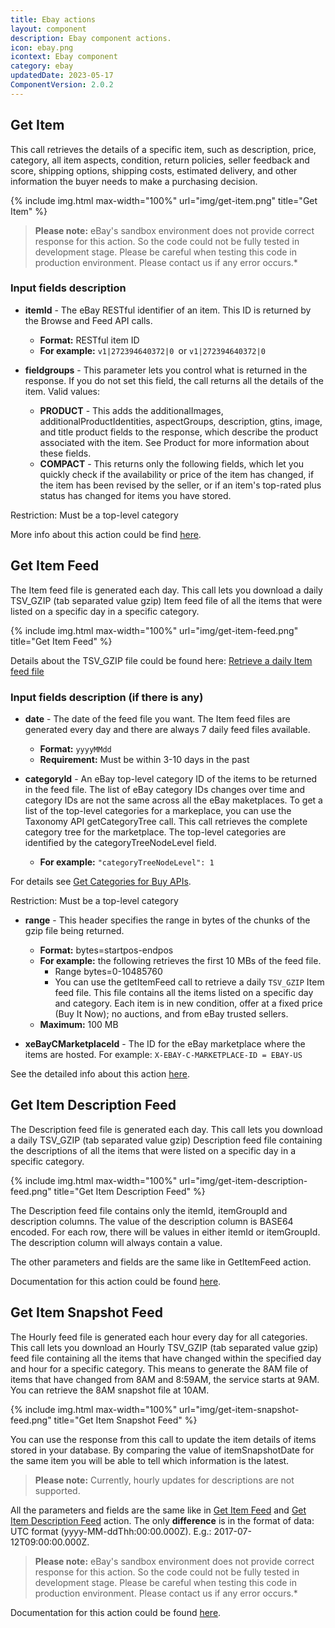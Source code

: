```yaml
---
title: Ebay actions
layout: component
description: Ebay component actions.
icon: ebay.png
icontext: Ebay component
category: ebay
updatedDate: 2023-05-17
ComponentVersion: 2.0.2
---
```


## Get Item

This call retrieves the details of a specific item, such as description, price, category, all item aspects, condition, return policies, seller feedback and score, shipping options, shipping costs, estimated delivery, and other information the buyer needs to make a purchasing decision.

{% include img.html max-width="100%" url="img/get-item.png" title="Get Item" %}

>**Please note:** eBay's sandbox environment does not provide correct response for this action. So the code could not be fully tested in development stage. Please be careful when testing this code in production environment. Please contact us if any error occurs.*

### Input fields description

* **itemId** - The eBay RESTful identifier of an item. This ID is returned by the Browse and Feed API calls.
  * **Format:** RESTful item ID
  * **For example:** `v1|272394640372|0 `or `v1|272394640372|0`

* **fieldgroups** - This parameter lets you control what is returned in the response. If you do not set this field, the call returns all the details of the item. Valid values:

  * **PRODUCT** - This adds the additionalImages, additionalProductIdentities, aspectGroups, description, gtins, image, and title product fields to the response, which describe the product associated with the item. See Product for more information about these fields.
  * **COMPACT** - This returns only the following fields, which let you quickly check if the availability or price of the item has changed, if the item has been revised by the seller, or if an item's top-rated plus status has changed for items you have stored.

Restriction: Must be a top-level category

More info about this action could be find [here](https://developer.ebay.com/api-docs/buy/browse/resources/item/methods/getItem).

## Get Item Feed

The Item feed file is generated each day. This call lets you download a daily TSV_GZIP (tab separated value gzip) Item feed file of all the items that were listed on a specific day in a specific category.

{% include img.html max-width="100%" url="img/get-item-feed.png" title="Get Item Feed" %}

Details about the TSV_GZIP file could be found here: [Retrieve a daily Item feed file](https://developer.ebay.com/api-docs/buy/static/api-feed.html)

### Input fields description (if there is any)

* **date** - The date of the feed file you want. The Item feed files are generated every day and there are always 7 daily feed files available.

  * **Format:** `yyyyMMdd`
  * **Requirement:** Must be within 3-10 days in the past

* **categoryId** - An eBay top-level category ID of the items to be returned in the feed file. The list of eBay category IDs changes over time and category IDs are not the same across all the eBay maketplaces. To get a list of the top-level categories for a markeplace, you can use the Taxonomy API getCategoryTree call. This call retrieves the complete category tree for the marketplace. The top-level categories are identified by the categoryTreeNodeLevel field.

  * **For example:** `"categoryTreeNodeLevel": 1`

For details see [Get Categories for Buy APIs](https://developer.ebay.com/api-docs/buy/buy-categories.html).

Restriction: Must be a top-level category

* **range** - This header specifies the range in bytes of the chunks of the gzip file being returned.

  * **Format:** bytes=startpos-endpos
  * **For example:** the following retrieves the first 10 MBs of the feed file.
    * Range bytes=0-10485760
    * You can use the getItemFeed call to retrieve a daily `TSV_GZIP` Item feed file. This file contains all the items listed on a specific day and category. Each item is in new condition, offer at a fixed price (Buy It Now); no auctions, and from eBay trusted sellers.
  * **Maximum:** 100 MB

* **xeBayCMarketplaceId** - The ID for the eBay marketplace where the items are hosted. For example: `X-EBAY-C-MARKETPLACE-ID = EBAY-US`

See the detailed info about this action [here](https://developer.ebay.com/api-docs/buy/feed/resources/item/methods/getItemFeed).

## Get Item Description Feed

The Description feed file is generated each day. This call lets you download a daily TSV_GZIP (tab separated value gzip) Description feed file containing the descriptions of all the items that were listed on a specific day in a specific category.

{% include img.html max-width="100%" url="img/get-item-description-feed.png" title="Get Item Description Feed" %}

The Description feed file contains only the itemId, itemGroupId and description columns. The value of the description column is BASE64 encoded. For each row, there will be values in either itemId or itemGroupId. The description column will always contain a value.

The other parameters and fields are the same like in GetItemFeed action.

Documentation for this action could be found [here](https://developer.ebay.com/api-docs/buy/feed/resources/item_description/methods/getItemDescriptionFeed).

## Get Item Snapshot Feed

The Hourly feed file is generated each hour every day for all categories. This call lets you download an Hourly TSV_GZIP (tab separated value gzip) feed file containing all the items that have changed within the specified day and hour for a specific category. This means to generate the 8AM file of items that have changed from 8AM and 8:59AM, the service starts at 9AM. You can retrieve the 8AM snapshot file at 10AM.

{% include img.html max-width="100%" url="img/get-item-snapshot-feed.png" title="Get Item Snapshot Feed" %}

You can use the response from this call to update the item details of items stored in your database. By comparing the value of itemSnapshotDate for the same item you will be able to tell which information is the latest.

> **Please note:** Currently, hourly updates for descriptions are not supported.

All the parameters and fields are the same like in [Get Item Feed](#get-item-feed) and [Get Item Description Feed](#get-item-description-feed) action. The only **difference** is in the format of data: UTC format (yyyy-MM-ddThh:00:00.000Z). E.g.: 2017-07-12T09:00:00.000Z.

> **Please note:** eBay's sandbox environment does not provide correct response for this action. So the code could not be fully tested in development stage. Please be careful when testing this code in production environment. Please contact us if any error occurs.*

Documentation for this action could be found [here](https://developer.ebay.com/api-docs/buy/feed/resources/item_snapshot/methods/getItemSnapshotFeed).
